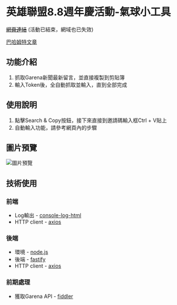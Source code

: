 # 英雄聯盟8.8週年慶活動-氣球小工具

[~~網頁連結~~](https://lol-anniversary.tomatoguy.me/ "網頁連結") (活動已結束，網域也已失效)

[巴哈姆特文章](https://forum.gamer.com.tw/C.php?bsn=17532&snA=675040 "巴哈文章")


## 功能介紹
1. 抓取Garena新聞最新留言，並直接複製到剪貼簿
2. 輸入Token後，全自動抓取並輸入，直到全部完成

## 使用說明
1. 點擊Search & Copy按鈕，接下來直接到邀請碼輸入框Ctrl + V貼上
2. 自動輸入功能，請參考網頁內的步驟

## 圖片預覽
![圖片預覽](https://i.imgur.com/cu7K4AW.png)

## 技術使用
### 前端
- Log輸出 - [console-log-html](https://github.com/Alorel/console-log-html)
- HTTP client - [axios](https://github.com/axios/axios)
### 後端
- 環境 - [node.js](https://nodejs.org/en/)
- 後端 - [fastify](https://github.com/fastify/fastify)
- HTTP client - [axios](https://github.com/axios/axios)
### 前期處理
- 獲取Garena API - [fiddler](https://www.telerik.com/fiddler)
